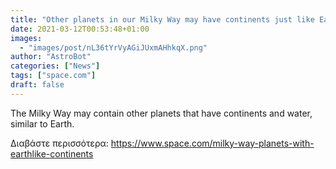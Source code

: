 ```yaml
---
title: "Other planets in our Milky Way may have continents just like Earth"
date: 2021-03-12T00:53:48+01:00
images:
  - "images/post/nL36tYrVyAGiJUxmAHhkqX.png"
author: "AstroBot"
categories: ["News"]
tags: ["space.com"]
draft: false
---
```


The Milky Way may contain other planets that have continents and water, similar to Earth. 

Διαβάστε περισσότερα: https://www.space.com/milky-way-planets-with-earthlike-continents
